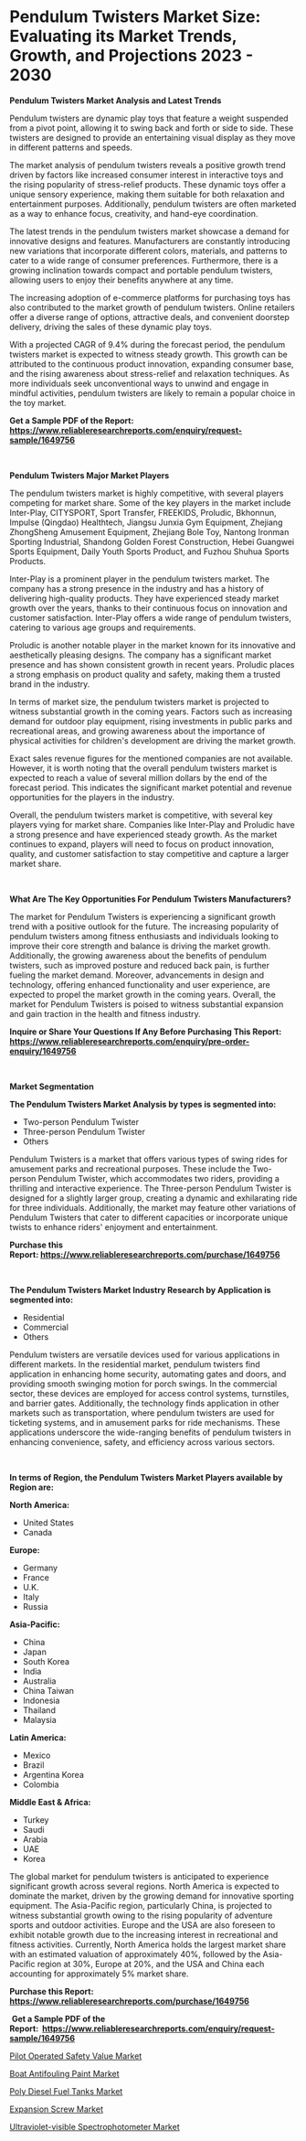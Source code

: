 <p><h1>Pendulum Twisters Market Size: Evaluating its Market Trends, Growth, and Projections 2023 - 2030</h1></p><p><strong>Pendulum Twisters Market Analysis and Latest Trends</strong></p>
<p><p>Pendulum twisters are dynamic play toys that feature a weight suspended from a pivot point, allowing it to swing back and forth or side to side. These twisters are designed to provide an entertaining visual display as they move in different patterns and speeds.</p><p>The market analysis of pendulum twisters reveals a positive growth trend driven by factors like increased consumer interest in interactive toys and the rising popularity of stress-relief products. These dynamic toys offer a unique sensory experience, making them suitable for both relaxation and entertainment purposes. Additionally, pendulum twisters are often marketed as a way to enhance focus, creativity, and hand-eye coordination.</p><p>The latest trends in the pendulum twisters market showcase a demand for innovative designs and features. Manufacturers are constantly introducing new variations that incorporate different colors, materials, and patterns to cater to a wide range of consumer preferences. Furthermore, there is a growing inclination towards compact and portable pendulum twisters, allowing users to enjoy their benefits anywhere at any time.</p><p>The increasing adoption of e-commerce platforms for purchasing toys has also contributed to the market growth of pendulum twisters. Online retailers offer a diverse range of options, attractive deals, and convenient doorstep delivery, driving the sales of these dynamic play toys.</p><p>With a projected CAGR of 9.4% during the forecast period, the pendulum twisters market is expected to witness steady growth. This growth can be attributed to the continuous product innovation, expanding consumer base, and the rising awareness about stress-relief and relaxation techniques. As more individuals seek unconventional ways to unwind and engage in mindful activities, pendulum twisters are likely to remain a popular choice in the toy market.</p></p>
<p><strong>Get a Sample PDF of the Report:&nbsp; <a href="https://www.reliableresearchreports.com/enquiry/request-sample/1649756">https://www.reliableresearchreports.com/enquiry/request-sample/1649756</a></strong></p>
<p>&nbsp;</p>
<p><strong>Pendulum Twisters Major Market Players</strong></p>
<p><p>The pendulum twisters market is highly competitive, with several players competing for market share. Some of the key players in the market include Inter-Play, CITYSPORT, Sport Transfer, FREEKIDS, Proludic, Bkhonnun, Impulse (Qingdao) Healthtech, Jiangsu Junxia Gym Equipment, Zhejiang ZhongSheng Amusement Equipment, Zhejiang Bole Toy, Nantong Ironman Sporting Industrial, Shandong Golden Forest Construction, Hebei Guangwei Sports Equipment, Daily Youth Sports Product, and Fuzhou Shuhua Sports Products.</p><p>Inter-Play is a prominent player in the pendulum twisters market. The company has a strong presence in the industry and has a history of delivering high-quality products. They have experienced steady market growth over the years, thanks to their continuous focus on innovation and customer satisfaction. Inter-Play offers a wide range of pendulum twisters, catering to various age groups and requirements.</p><p>Proludic is another notable player in the market known for its innovative and aesthetically pleasing designs. The company has a significant market presence and has shown consistent growth in recent years. Proludic places a strong emphasis on product quality and safety, making them a trusted brand in the industry.</p><p>In terms of market size, the pendulum twisters market is projected to witness substantial growth in the coming years. Factors such as increasing demand for outdoor play equipment, rising investments in public parks and recreational areas, and growing awareness about the importance of physical activities for children's development are driving the market growth.</p><p>Exact sales revenue figures for the mentioned companies are not available. However, it is worth noting that the overall pendulum twisters market is expected to reach a value of several million dollars by the end of the forecast period. This indicates the significant market potential and revenue opportunities for the players in the industry.</p><p>Overall, the pendulum twisters market is competitive, with several key players vying for market share. Companies like Inter-Play and Proludic have a strong presence and have experienced steady growth. As the market continues to expand, players will need to focus on product innovation, quality, and customer satisfaction to stay competitive and capture a larger market share.</p></p>
<p>&nbsp;</p>
<p><strong>What Are The Key Opportunities For Pendulum Twisters Manufacturers?</strong></p>
<p><p>The market for Pendulum Twisters is experiencing a significant growth trend with a positive outlook for the future. The increasing popularity of pendulum twisters among fitness enthusiasts and individuals looking to improve their core strength and balance is driving the market growth. Additionally, the growing awareness about the benefits of pendulum twisters, such as improved posture and reduced back pain, is further fueling the market demand. Moreover, advancements in design and technology, offering enhanced functionality and user experience, are expected to propel the market growth in the coming years. Overall, the market for Pendulum Twisters is poised to witness substantial expansion and gain traction in the health and fitness industry.</p></p>
<p><strong>Inquire or Share Your Questions If Any Before Purchasing This Report: <a href="https://www.reliableresearchreports.com/enquiry/pre-order-enquiry/1649756">https://www.reliableresearchreports.com/enquiry/pre-order-enquiry/1649756</a></strong></p>
<p>&nbsp;</p>
<p><strong>Market Segmentation</strong></p>
<p><strong>The Pendulum Twisters Market Analysis by types is segmented into:</strong></p>
<p><ul><li>Two-person Pendulum Twister</li><li>Three-person Pendulum Twister</li><li>Others</li></ul></p>
<p><p>Pendulum Twisters is a market that offers various types of swing rides for amusement parks and recreational purposes. These include the Two-person Pendulum Twister, which accommodates two riders, providing a thrilling and interactive experience. The Three-person Pendulum Twister is designed for a slightly larger group, creating a dynamic and exhilarating ride for three individuals. Additionally, the market may feature other variations of Pendulum Twisters that cater to different capacities or incorporate unique twists to enhance riders' enjoyment and entertainment.</p></p>
<p><strong>Purchase this Report:&nbsp;<a href="https://www.reliableresearchreports.com/purchase/1649756">https://www.reliableresearchreports.com/purchase/1649756</a></strong></p>
<p>&nbsp;</p>
<p><strong>The Pendulum Twisters Market Industry Research by Application is segmented into:</strong></p>
<p><ul><li>Residential</li><li>Commercial</li><li>Others</li></ul></p>
<p><p>Pendulum twisters are versatile devices used for various applications in different markets. In the residential market, pendulum twisters find application in enhancing home security, automating gates and doors, and providing smooth swinging motion for porch swings. In the commercial sector, these devices are employed for access control systems, turnstiles, and barrier gates. Additionally, the technology finds application in other markets such as transportation, where pendulum twisters are used for ticketing systems, and in amusement parks for ride mechanisms. These applications underscore the wide-ranging benefits of pendulum twisters in enhancing convenience, safety, and efficiency across various sectors.</p></p>
<p>&nbsp;</p>
<p><strong>In terms of Region, the Pendulum Twisters Market Players available by Region are:</strong></p>
<p>
    <p> <strong> North America: </strong>
        <ul>
            <li>United States</li>
            <li>Canada</li>
        </ul>
        </p> 
    <p> <strong> Europe: </strong>
        <ul>
            <li>Germany</li>
            <li>France</li>
            <li>U.K.</li>
            <li>Italy</li>
            <li>Russia</li>
        </ul>
        </p> 
    <p> <strong> Asia-Pacific: </strong>
        <ul>
            <li>China</li>
            <li>Japan</li>
            <li>South Korea</li>
            <li>India</li>
            <li>Australia</li>
            <li>China Taiwan</li>
            <li>Indonesia</li>
            <li>Thailand</li>
            <li>Malaysia</li>
        </ul>
        </p> 
    <p> <strong> Latin America: </strong>
        <ul>
            <li>Mexico</li>
            <li>Brazil</li>
            <li>Argentina Korea</li>
            <li>Colombia</li>
        </ul>
        </p> 
    <p> <strong> Middle East & Africa: </strong>
        <ul>
            <li>Turkey</li>
            <li>Saudi</li>
            <li>Arabia</li>
            <li>UAE</li>
            <li>Korea</li>
        </ul>
    </p>
    </p>
<p><p>The global market for pendulum twisters is anticipated to experience significant growth across several regions. North America is expected to dominate the market, driven by the growing demand for innovative sporting equipment. The Asia-Pacific region, particularly China, is projected to witness substantial growth owing to the rising popularity of adventure sports and outdoor activities. Europe and the USA are also foreseen to exhibit notable growth due to the increasing interest in recreational and fitness activities. Currently, North America holds the largest market share with an estimated valuation of approximately 40%, followed by the Asia-Pacific region at 30%, Europe at 20%, and the USA and China each accounting for approximately 5% market share.</p></p>
<p><strong>Purchase this Report: <a href="https://www.reliableresearchreports.com/purchase/1649756">https://www.reliableresearchreports.com/purchase/1649756</a></strong></p>
<p>&nbsp;<strong>Get a Sample PDF of the Report:&nbsp;&nbsp;<a href="https://www.reliableresearchreports.com/enquiry/request-sample/1649756">https://www.reliableresearchreports.com/enquiry/request-sample/1649756</a></strong></p>
<p><strong></strong></p>
<p><p><a href="https://medium.com/@angelaarnold1941/pilot-operated-safety-value-market-insight-market-trends-growth-forecasted-from-2023-to-2030-e6b2a53934bf">Pilot Operated Safety Value Market</a></p><p><a href="https://www.linkedin.com/pulse/boat-antifouling-paint-market-challenges-opportunities-growth/">Boat Antifouling Paint Market</a></p><p><a href="https://www.linkedin.com/pulse/poly-diesel-fuel-tanks-market-share-amp-new-trends-analysis/">Poly Diesel Fuel Tanks Market</a></p><p><a href="https://www.linkedin.com/pulse/expansion-screw-market-research-report-provides-thorough/">Expansion Screw Market</a></p><p><a href="https://medium.com/@judithhoffman05/ultraviolet-visible-spectrophotometer-market-exploring-market-share-market-trends-and-future-5fc46c0076fb">Ultraviolet-visible Spectrophotometer Market</a></p></p>